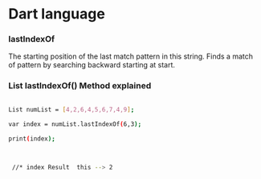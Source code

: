 
# Dart language 


 ### lastlndexOf


The starting position of the last match pattern in
this string. Finds a match of pattern by searching
backward starting at start.



### List lastlndexOf() Method explained

```sh

List numList = [4,2,6,4,5,6,7,4,9];

var index = numList.lastIndexOf(6,3);

print(index);


 
 //* index Result  this --> 2

  ```